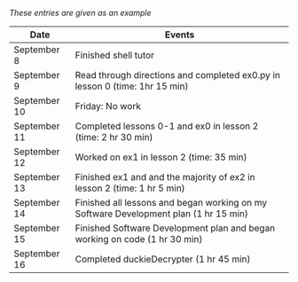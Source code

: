 *These entries are given as an example*

| Date         | Events
|--------------|--------------------
| September 8  | Finished shell tutor
| September 9  | Read through directions and completed ex0.py in lesson 0 (time: 1hr 15 min)
| September 10 | Friday: No work
| September 11 | Completed lessons 0-1 and ex0 in lesson 2 (time: 2 hr 30 min)
| September 12 | Worked on ex1 in lesson 2 (time: 35 min)
| September 13 | Finished ex1 and and the majority of ex2 in lesson 2 (time: 1 hr 5 min)
| September 14 | Finished all lessons and began working on my Software Development plan (1 hr 15 min)
| September 15 | Finished Software Development plan and began working on code (1 hr 30 min)
| September 16 | Completed duckieDecrypter (1 hr 45 min)
